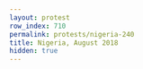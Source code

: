 ```yaml
---
layout: protest
row_index: 710
permalink: protests/nigeria-240
title: Nigeria, August 2018
hidden: true
---
```

